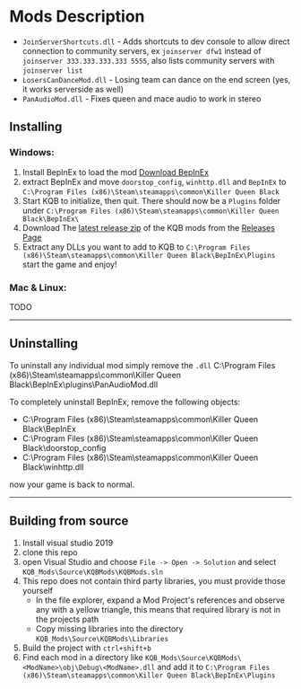 # Mods Description
- `JoinServerShortcuts.dll` - Adds shortcuts to dev console to allow direct connection to community servers, ex `joinserver dfw1` instead of `joinserver 333.333.333.333 5555`, also lists community servers with `joinserver list`
- `LosersCanDanceMod.dll` - Losing team can dance on the end screen (yes, it works serverside as well)
- `PanAudioMod.dll` - Fixes queen and mace audio to work in stereo

## Installing
### Windows:
1. Install BepInEx to load the mod [Download BepInEx](https://github.com/BepInEx/BepInEx/releases/download/v5.4.21/BepInEx_x64_5.4.21.0.zip)
2. extract BepInEx and move `doorstop_config`, `winhttp.dll` and `BepInEx` to `C:\Program Files (x86)\Steam\steamapps\common\Killer Queen Black`
3. Start KQB to initialize, then quit. There should now be a `Plugins` folder under `C:\Program Files (x86)\Steam\steamapps\common\Killer Queen Black\BepInEx\`
4. Download The [latest release zip](https://github.com/kqb-ce/KQB_Mods/releases/download/v1.0.0/KQB-Mods-v1_0_0.zip) of the KQB mods from the [Releases Page](https://github.com/kqb-ce/KQB_Mods/releases/)
5. Extract any DLLs you want to add to KQB to `C:\Program Files (x86)\Steam\steamapps\common\Killer Queen Black\BepInEx\Plugins` start the game and enjoy!

### Mac & Linux: 
TODO

---
## Uninstalling
To uninstall any individual mod simply remove the `.dll` C:\Program Files (x86)\Steam\steamapps\common\Killer Queen Black\BepInEx\plugins\PanAudioMod.dll

To completely uninstall BepInEx, remove the following objects:
 - C:\Program Files (x86)\Steam\steamapps\common\Killer Queen Black\BepInEx
 - C:\Program Files (x86)\Steam\steamapps\common\Killer Queen Black\doorstop_config
 - C:\Program Files (x86)\Steam\steamapps\common\Killer Queen Black\winhttp.dll
 
now your game is back to normal.
 
---
## Building from source

1. Install visual studio 2019
2. clone this repo
3. open Visual Studio and choose `File -> Open -> Solution` and select `KQB_Mods\Source\KQBMods\KQBMods.sln`
4. This repo does not contain third party libraries, you must provide those yourself
   - In the file explorer, expand a Mod Project's references and observe any with a yellow triangle, this means that required library is not in the projects path
   - Copy missing libraries into the directory `KQB_Mods\Source\KQBMods\Libraries`
6. Build the project with `ctrl+shift+b` 
7. Find each mod in a directory like `KQB_Mods\Source\KQBMods\<ModName>\obj\Debug\<ModName>.dll` and add it to `C:\Program Files (x86)\Steam\steamapps\common\Killer Queen Black\BepInEx\Plugins`
